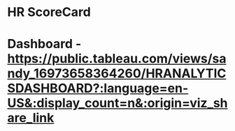 # HR ScoreCard
# Dashboard - https://public.tableau.com/views/sandy_16973658364260/HRANALYTICSDASHBOARD?:language=en-US&:display_count=n&:origin=viz_share_link
